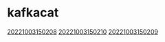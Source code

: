 # kafkacat
[20221003150208](/zet/20221003150208/README.md)
[20221003150210](/zet/20221003150210/README.md)
[20221003150209](/zet/20221003150209/README.md)

